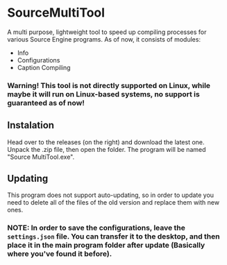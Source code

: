 # SourceMultiTool
A multi purpose, lightweight tool to speed up compiling processes for various Source Engine programs.
As of now, it consists of modules:
- Info
- Configurations
- Caption Compiling

### Warning! This tool is not directly supported on Linux, while maybe it will run on Linux-based systems, no support is guaranteed as of now!


## Instalation
Head over to the releases (on the right) and download the latest one. Unpack the .zip file, then open the folder. The program will be named "Source MultiTool.exe".

## Updating
This program does not support auto-updating, so in order to update you need to delete all of the files of the old version and replace them with new ones.
### NOTE: In order to save the configurations, leave the `settings.json` file. You can transfer it to the desktop, and then place it in the main program folder after update (Basically where you've found it before).
